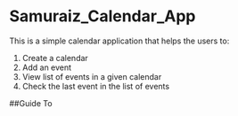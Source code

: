 # Samuraiz_Calendar_App
This is a simple calendar application that helps the users to:
1. Create a calendar
2. Add an event
3. View list of events in a given calendar
4. Check the last event in the list of events

##Guide
To 

